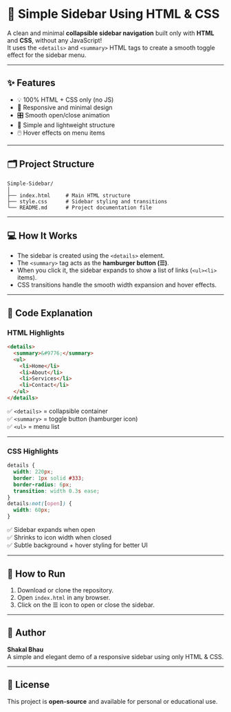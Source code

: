 # 🧭 Simple Sidebar Using HTML & CSS

A clean and minimal **collapsible sidebar navigation** built only with **HTML** and **CSS**, without any JavaScript!  
It uses the `<details>` and `<summary>` HTML tags to create a smooth toggle effect for the sidebar menu.

---

## ✨ Features
- 💡 100% HTML + CSS only (no JS)
- 📱 Responsive and minimal design
- 🎛️ Smooth open/close animation
- 🧱 Simple and lightweight structure
- 🖱️ Hover effects on menu items

---

## 🗂️ Project Structure
```
Simple-Sidebar/
│
├── index.html     # Main HTML structure
├── style.css      # Sidebar styling and transitions
└── README.md      # Project documentation file
```

---

## 💻 How It Works
- The sidebar is created using the `<details>` element.
- The `<summary>` tag acts as the **hamburger button (☰)**.
- When you click it, the sidebar expands to show a list of links (`<ul><li>` items).
- CSS transitions handle the smooth width expansion and hover effects.

---

## 🧩 Code Explanation

### HTML Highlights
```html
<details>
  <summary>&#9776;</summary>
  <ul>
    <li>Home</li>
    <li>About</li>
    <li>Services</li>
    <li>Contact</li>
  </ul>
</details>
```
✅ `<details>` = collapsible container  
✅ `<summary>` = toggle button (hamburger icon)  
✅ `<ul>` = menu list  

---

### CSS Highlights
```css
details {
  width: 220px;
  border: 1px solid #333;
  border-radius: 6px;
  transition: width 0.3s ease;
}
details:not([open]) {
  width: 60px;
}
```
✅ Sidebar expands when open  
✅ Shrinks to icon width when closed  
✅ Subtle background + hover styling for better UI  

---

## 🚀 How to Run
1. Download or clone the repository.  
2. Open `index.html` in any browser.  
3. Click on the ☰ icon to open or close the sidebar.  

---

## 🧠 Author
**Shakal Bhau**  
A simple and elegant demo of a responsive sidebar using only HTML & CSS.

---

## 📜 License
This project is **open-source** and available for personal or educational use.
